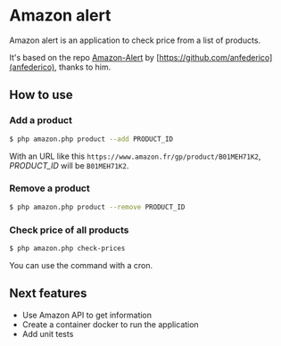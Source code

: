 # Amazon alert

Amazon alert is an application to check price from a list of products.

It's based on the repo [Amazon-Alert](https://github.com/anfederico/Amazon-Alert) by [https://github.com/anfederico](anfederico), thanks to him.

## How to use

### Add a product

```bash
$ php amazon.php product --add PRODUCT_ID
```

With an URL like this `https://www.amazon.fr/gp/product/B01MEH71K2`, *PRODUCT_ID* will be `B01MEH71K2`.

### Remove a product

```bash
$ php amazon.php product --remove PRODUCT_ID
```

### Check price of all products

```bash
$ php amazon.php check-prices
```

You can use the command with a cron.

## Next features

- Use Amazon API to get information
- Create a container docker to run the application
- Add unit tests